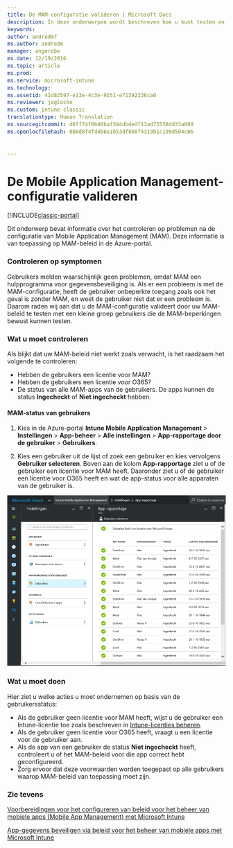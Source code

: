 ```yaml
---
title: De MAM-configuratie valideren | Microsoft Docs
description: In deze onderwerpen wordt beschreven hoe u kunt testen en valideren of uw MAM-beleid juist is ingesteld en naar behoren werkt.
keywords: 
author: andredm7
ms.author: andredm
manager: angerobe
ms.date: 12/19/2016
ms.topic: article
ms.prod: 
ms.service: microsoft-intune
ms.technology: 
ms.assetid: 41d82597-e13e-4c3e-9151-e71392236ca0
ms.reviewer: joglocke
ms.custom: intune-classic
translationtype: Human Translation
ms.sourcegitcommit: d6ff74f0b46baf384dbdedf13ad75538dd33a089
ms.openlocfilehash: 080d8f4fd4b6e1b53df860f4319b1c199d504c06


---
```


# <a name="validating-your-mobile-application-management-setup"></a>De Mobile Application Management-configuratie valideren

[!INCLUDE[classic-portal](../includes/classic-portal.md)]

Dit onderwerp bevat informatie over het controleren op problemen na de configuratie van Mobile Application Management (MAM). Deze informatie is van toepassing op MAM-beleid in de Azure-portal.

### <a name="checking-for-symptoms"></a>Controleren op symptomen
Gebruikers melden waarschijnlijk geen problemen, omdat MAM een hulpprogramma voor gegevensbeveiliging is. Als er een probleem is met de MAM-configuratie, heeft de gebruiker onbeperkte toegang zoals ook het geval is zonder MAM, en weet de gebruiker niet dat er een probleem is. Daarom raden wij aan dat u de MAM-configuratie valideert door uw MAM-beleid te testen met een kleine groep gebruikers die de MAM-beperkingen bewust kunnen testen.


### <a name="what-to-check"></a>Wat u moet controleren

Als blijkt dat uw MAM-beleid niet werkt zoals verwacht, is het raadzaam het volgende te controleren:

- Hebben de gebruikers een licentie voor MAM?
- Hebben de gebruikers een licentie voor O365?
- De status van alle MAM-apps van de gebruikers. De apps kunnen de status **Ingecheckt** of **Niet ingecheckt** hebben.

#### <a name="user-mam-status"></a>MAM-status van gebruikers
1. Kies in de Azure-portal **Intune Mobile Application Management** > **Instellingen** > **App-beheer** > **Alle instellingen** > **App-rapportage door de gebruiker** > **Gebruikers**.

2. Kies een gebruiker uit de lijst of zoek een gebruiker en kies vervolgens **Gebruiker selecteren**. Boven aan de kolom **App-rapportage** ziet u of de gebruiker een licentie voor MAM heeft. Daaronder ziet u of de gebruiker een licentie voor O365 heeft en wat de app-status voor alle apparaten van de gebruiker is.

![App-status voor MAM](..\media\ts-mam-user-apps.png)

### <a name="what-to-do"></a>Wat u moet doen
Hier ziet u welke acties u moet ondernemen op basis van de gebruikersstatus:

- Als de gebruiker geen licentie voor MAM heeft, wijst u de gebruiker een Intune-licentie toe zoals beschreven in [Intune-licenties beheren](..\get-started\start-with-a-paid-subscription-to-microsoft-intune.md).
- Als de gebruiker geen licentie voor O365 heeft, vraagt u een licentie voor de gebruiker aan.
- Als de app van een gebruiker de status **Niet ingecheckt** heeft, controleert u of het MAM-beleid voor die app correct hebt geconfigureerd.
- Zorg ervoor dat deze voorwaarden worden toegepast op alle gebruikers waarop MAM-beleid van toepassing moet zijn.

### <a name="see-also"></a>Zie tevens
[Voorbereidingen voor het configureren van beleid voor het beheer van mobiele apps (Mobile App Management) met Microsoft Intune](..\deploy-use\get-ready-to-configure-mobile-app-management-policies-with-microsoft-intune.md)

[App-gegevens beveiligen via beleid voor het beheer van mobiele apps met Microsoft Intune](..\deploy-use\protect-app-data-using-mobile-app-management-policies-with-microsoft-intune.md)



<!--HONumber=Dec16_HO2-->


